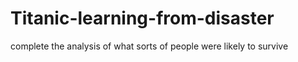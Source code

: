 # Titanic-learning-from-disaster
complete the analysis of what sorts of people were likely to survive
